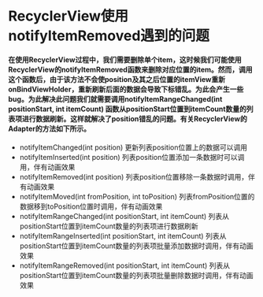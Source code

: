 # RecyclerView使用notifyItemRemoved遇到的问题

<!--more-->

#### 在使用RecyclerView过程中，我们需要删除单个item，这时候我们可能使用RecyclerView的notifyItemRemoved函数来删除对应位置的item。然而，调用这个函数后，由于该方法不会使position及其之后位置的itemView重新onBindViewHolder，重新刷新后面的数据会导致下标错乱。为此会产生一些bug。为此解决此问题我们就需要调用notifyItemRangeChanged(int positionStart, int itemCount) 函数从positionStart位置到itemCount数量的列表项进行数据刷新。这样就解决了position错乱的问题。有关RecyclerView的Adapter的方法如下所示。

* notifyItemChanged(int position) 更新列表position位置上的数据可以调用
* notifyItemInserted(int position) 列表position位置添加一条数据时可以调用，伴有动画效果
* notifyItemRemoved(int position) 列表position位置移除一条数据时调用，伴有动画效果
* notifyItemMoved(int fromPosition, int toPosition) 列表fromPosition位置的数据移到toPosition位置时调用，伴有动画效果
* notifyItemRangeChanged(int positionStart, int itemCount) 列表从positionStart位置到itemCount数量的列表项进行数据刷新
* notifyItemRangeInserted(int positionStart, int itemCount) 列表从positionStart位置到itemCount数量的列表项批量添加数据时调用，伴有动画效果
* notifyItemRangeRemoved(int positionStart, int itemCount) 列表从positionStart位置到itemCount数量的列表项批量删除数据时调用，伴有动画效果